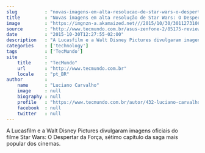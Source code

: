```yaml
---
slug          : "novas-imagens-em-alta-resolucao-de-star-wars-o-despertar-da-forca"
title         : "Novas imagens em alta resolução de Star Wars: O Despertar da Força"
image         : "https://imgnzn-a.akamaized.net///2015/10/30/30112731065874-t1200x480.jpg"
source        : "http://www.tecmundo.com.br/asus-zenfone-2/85175-review-analise-smartphone-asus-zenfone-2-video.htm"
date          : "2015-10-30T12:27:55-02:00"
description   : "A Lucasfilm e a Walt Disney Pictures divulgaram imagens oficiais do filme Star Wars: O Despertar da Força, sétimo capítulo da saga mais popular dos cinemas."
categories    : ['technology']
tags          : ['TecMundo']
site          :
    title     : "TecMundo"
    url       : "http://www.tecmundo.com.br"
    locale    : "pt_BR"
author        :
    name      : "Luciano Carvalho"
    image     : null
    biography : null
    profile   : "https://www.tecmundo.com.br/autor/432-luciano-carvalho/"
    facebook  : null
    twitter   : null
---
```


A Lucasfilm e a Walt Disney Pictures divulgaram imagens oficiais do filme Star Wars: O Despertar da Força, sétimo capítulo da saga mais popular dos cinemas.
